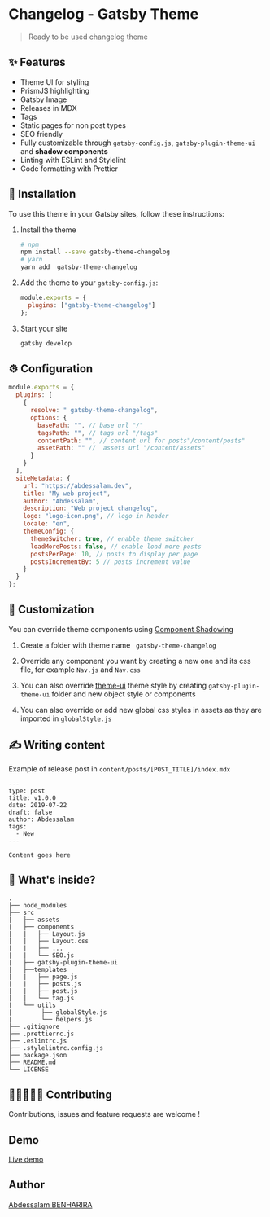 # Changelog - Gatsby Theme

> Ready to be used changelog theme

## ✨ Features

- Theme UI for styling
- PrismJS highlighting
- Gatsby Image
- Releases in MDX
- Tags
- Static pages for non post types
- SEO friendly
- Fully customizable through `gatsby-config.js`, `gatsby-plugin-theme-ui` and **shadow components**
- Linting with ESLint and Stylelint
- Code formatting with Prettier

## 🚀 Installation

To use this theme in your Gatsby sites, follow these instructions:

1. Install the theme

   ```sh
   # npm
   npm install --save gatsby-theme-changelog
   # yarn
   yarn add  gatsby-theme-changelog
   ```

2. Add the theme to your `gatsby-config.js`:

   ```js
   module.exports = {
     plugins: ["gatsby-theme-changelog"]
   };
   ```

3. Start your site

   ```sh
   gatsby develop
   ```

## ⚙ Configuration

```javascript
module.exports = {
  plugins: [
    {
      resolve: " gatsby-theme-changelog",
      options: {
        basePath: "", // base url "/"
        tagsPath: "", // tags url "/tags"
        contentPath: "", // content url for posts"/content/posts"
        assetPath: "" //  assets url "/content/assets"
      }
    }
  ],
  siteMetadata: {
    url: "https://abdessalam.dev",
    title: "My web project",
    author: "Abdessalam",
    description: "Web project changelog",
    logo: "logo-icon.png", // logo in header
    locale: "en",
    themeConfig: {
      themeSwitcher: true, // enable theme switcher
      loadMorePosts: false, // enable load more posts
      postsPerPage: 10, // posts to display per page
      postsIncrementBy: 5 // posts increment value
    }
  }
};
```

## 💅 Customization

You can override theme components using [Component Shadowing](https://www.gatsbyjs.org/blog/2019-04-29-component-shadowing/)

1. Create a folder with theme name ` gatsby-theme-changelog`

2. Override any component you want by creating a new one and its css file, for example `Nav.js` and `Nav.css`

3. You can also override [theme-ui](https://theme-ui.com/getting-started) theme style by creating `gatsby-plugin-theme-ui` folder and new object style or components

4. You can also override or add new global css styles in assets as they are imported in `globalStyle.js`

## ✍ Writing content 

Example of release post in `content/posts/[POST_TITLE]/index.mdx`

```
---
type: post
title: v1.0.0
date: 2019-07-22
draft: false
author: Abdessalam
tags:
  - New
---

Content goes here
```

## 🧐 What's inside?

```
.
├── node_modules
├── src
|   ├── assets
|   ├── components
|   |   ├── Layout.js
|   |   ├── Layout.css
|   |   ├── ...
|   |   └── SEO.js
|   ├── gatsby-plugin-theme-ui
|   ├──templates
|   |   ├── page.js
|   |   ├── posts.js
|   |   ├── post.js
|   |   └── tag.js
|   └── utils
|        ├── globalStyle.js
|        └── helpers.js
├── .gitignore
├── .prettierrc.js
├── .eslintrc.js
├── .stylelintrc.config.js
├── package.json
├── README.md
└── LICENSE
```

## 👨🏻‍💻👩‍💻 Contributing

Contributions, issues and feature requests are welcome !

## Demo

[Live demo](https://gatsby-demo-changelog.netlify.com/)

## Author

[Abdessalam BENHARIRA](https://abdessalam.dev)

